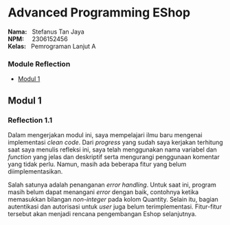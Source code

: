 # Advanced Programming EShop
**Nama:**   &nbsp; Stefanus Tan Jaya<br>
**NPM:**    &nbsp;&ensp; 2306152456<br>
**Kelas:**  &nbsp; Pemrograman Lanjut A<br>

### Module Reflection
- [Modul 1](#modul-1)

## Modul 1
### Reflection 1.1
Dalam mengerjakan modul ini, saya mempelajari ilmu baru mengenai implementasi *clean code*. Dari *progress* yang sudah saya kerjakan terhitung saat saya menulis refleksi ini, saya telah menggunakan nama variabel dan *function* yang jelas dan deskriptif serta mengurangi penggunaan komentar yang tidak perlu. Namun, masih ada beberapa fitur yang belum diimplementasikan.

Salah satunya adalah penanganan *error handling*. Untuk saat ini, program masih belum dapat menangani *error* dengan baik, contohnya ketika memasukkan bilangan *non-integer* pada kolom Quantity. Selain itu, bagian autentikasi dan autorisasi untuk *user* juga belum terimplementasi. Fitur-fitur tersebut akan menjadi rencana pengembangan Eshop selanjutnya.